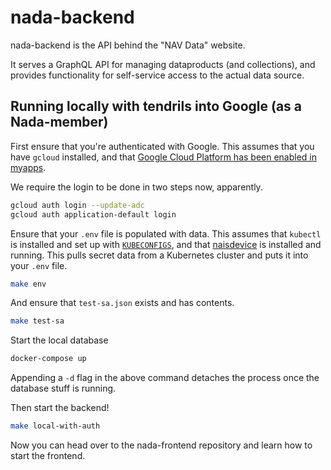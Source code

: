 # nada-backend

nada-backend is the API behind the "NAV Data" website. 

It serves a GraphQL API for managing dataproducts (and collections), and provides functionality for self-service access to the actual data source.


## Running locally with tendrils into Google (as a Nada-member)

First ensure that you're authenticated with Google.
This assumes that you have `gcloud` installed, and that [Google Cloud Platform has been enabled in myapps](https://doc.nais.io/basics/access/#google-cloud-platform-gcp).

We require the login to be done in two steps now, apparently.
```bash
gcloud auth login --update-adc
gcloud auth application-default login
```


Ensure that your `.env` file is populated with data.
This assumes that `kubectl` is installed and set up with [`KUBECONFIGS`](https://doc.nais.io/basics/access/#install-kubectl), and that [naisdevice](https://doc.nais.io/device/) is installed and running.
This pulls secret data from a Kubernetes cluster and puts it into your `.env` file.
```bash
make env
```

And ensure that `test-sa.json` exists and has contents.
```bash
make test-sa
```

Start the local database
```bash
docker-compose up
```
Appending a `-d` flag in the above command detaches the process once the database stuff is running.


Then start the backend!
```bash
make local-with-auth
```

Now you can head over to the nada-frontend repository and learn how to start the frontend.
